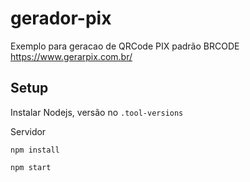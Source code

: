 # gerador-pix

Exemplo para geracao de QRCode PIX padrão BRCODE https://www.gerarpix.com.br/

## Setup

Instalar Nodejs, versão no `.tool-versions`

Servidor

```
npm install

npm start
```
